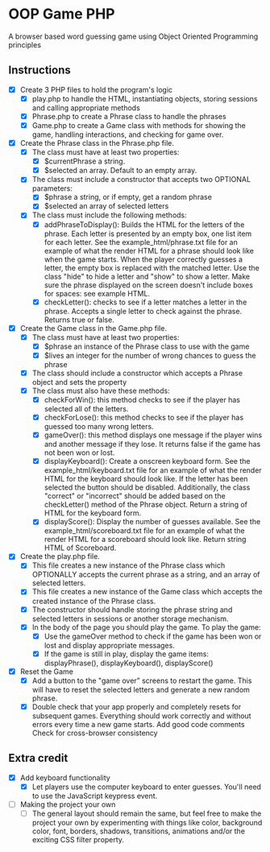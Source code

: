 # OOP Game PHP

A browser based word guessing game using Object Oriented Programming principles 

## Instructions

* [X] Create 3 PHP files to hold the program's logic
  * [X] play.php to handle the HTML, instantiating objects, storing sessions and calling appropriate methods
  * [X] Phrase.php to create a Phrase class to handle the phrases
  * [X] Game.php to create a Game class with methods for showing the game, handling interactions, and checking for game over.
* [X] Create the Phrase class in the Phrase.php file.
  * [X] The class must have at least two properties:
    * [X] $currentPhrase a string.
    * [X] $selected an array. Default to an empty array.
  * [X] The class must include a constructor that accepts two OPTIONAL parameters:
    * [X] $phrase a string, or if empty, get a random phrase
    * [X] $selected an array of selected letters
  * [X] The class must include the following methods:
    * [X] addPhraseToDisplay(): Builds the HTML for the letters of the phrase. Each letter is presented by an empty box, one list item for each letter. See the example_html/phrase.txt file for an example of what the render HTML for a phrase should look like when the game starts. When the player correctly guesses a letter, the empty box is replaced with the matched letter. Use the class "hide" to hide a letter and "show" to show a letter. Make sure the phrase displayed on the screen doesn't include boxes for spaces: see example HTML.
    * [X] checkLetter(): checks to see if a letter matches a letter in the phrase. Accepts a single letter to check against the phrase. Returns true or false.
* [X] Create the Game class in the Game.php file.
  * [X] The class must have at least two properties:
    * [X] $phrase an instance of the Phrase class to use with the game
    * [X] $lives an integer for the number of wrong chances to guess the phrase
  * [X] The class should include a constructor which accepts a Phrase object and sets the property
  * [X] The class must also have these methods:
    * [X] checkForWin(): this method checks to see if the player has selected all of the letters.
    * [X] checkForLose(): this method checks to see if the player has guessed too many wrong letters.
    * [X] gameOver(): this method displays one message if the player wins and another message if they lose. It returns false if the game has not been won or lost.
    * [X] displayKeyboard(): Create a onscreen keyboard form. See the example_html/keyboard.txt file for an example of what the render HTML for the keyboard should look like. If the letter has been selected the button should be disabled. Additionally, the class "correct" or "incorrect" should be added based on the checkLetter() method of the Phrase object. Return a string of HTML for the keyboard form.
    * [X] displayScore(): Display the number of guesses available. See the example_html/scoreboard.txt file for an example of what the render HTML for a scoreboard should look like. Return string HTML of Scoreboard.
* [x] Create the play.php file.
  * [X] This file creates a new instance of the Phrase class which OPTIONALLY accepts the current phrase as a string, and an array of selected letters.
  * [X] This file creates a new instance of the Game class which accepts the created instance of the Phrase class.
  * [x] The constructor should handle storing the phrase string and selected letters in sessions or another storage mechanism.
  * [x] In the body of the page you should play the game. To play the game:
    * [X] Use the gameOver method to check if the game has been won or lost and display appropriate messages.
    * [X] If the game is still in play, display the game items: displayPhrase(), displayKeyboard(), displayScore()
* [X] Reset the Game
  * [X] Add a button to the "game over” screens to restart the game. This will have to reset the selected letters and generate a new random phrase.
  * [X] Double check that your app properly and completely resets for subsequent games. Everything should work correctly and without errors every time a new game starts.
Add good code comments
Check for cross-browser consistency

## Extra credit

* [X] Add keyboard functionality
  * [X] Let players use the computer keyboard to enter guesses. You'll need to use the JavaScript keypress event.
* [ ] Making the project your own
  * [ ] The general layout should remain the same, but feel free to make the project your own by experimenting with things like color, background color, font, borders, shadows, transitions, animations and/or the exciting CSS filter property.